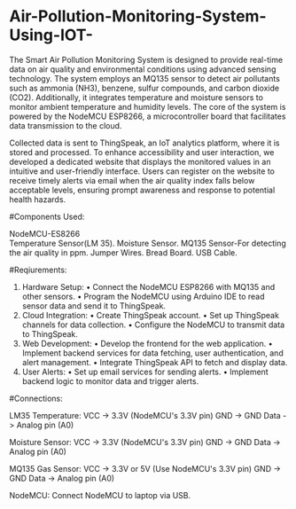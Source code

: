 # Air-Pollution-Monitoring-System-Using-IOT-

The Smart Air Pollution Monitoring System is designed to provide real-time data on air quality and environmental conditions using advanced sensing technology. The system employs an MQ135 sensor to detect air pollutants such as ammonia (NH3), benzene, sulfur compounds, and carbon dioxide (CO2). Additionally, it integrates temperature and moisture sensors to monitor ambient temperature and humidity levels. The core of the system is powered by the NodeMCU ESP8266, a microcontroller board that facilitates data transmission to the cloud.

Collected data is sent to ThingSpeak, an IoT analytics platform, where it is stored and processed. To enhance accessibility and user interaction, we developed a dedicated website that displays the monitored values in an intuitive and user-friendly interface. Users can register on the website to receive timely alerts via email when the air quality index falls below acceptable levels, ensuring prompt awareness and response to potential health hazards.

#Components Used:

NodeMCU-ES8266<br>
Temperature Sensor(LM 35).
Moisture Sensor.
MQ135 Sensor-For detecting the air quality in ppm.
Jumper Wires.
Bread Board.
USB Cable.


#Reqiurements:

1.	Hardware Setup:
•	Connect the NodeMCU ESP8266 with MQ135 and other sensors.
•	Program the NodeMCU using Arduino IDE to read sensor data and send it to ThingSpeak.
2.	Cloud Integration:
•	Create ThingSpeak account.
•	Set up ThingSpeak channels for data collection.
•	Configure the NodeMCU to transmit data to ThingSpeak.
4.	Web Development:
•	Develop the frontend for the web application.
•	Implement backend services for data fetching, user authentication, and alert management.
•	Integrate ThingSpeak API to fetch and display data.
5.	User Alerts:
•	Set up email services for sending alerts.
•	Implement backend logic to monitor data and trigger alerts.

#Connections:

LM35 Temperature:
VCC -> 3.3V (NodeMCU's 3.3V pin)
GND -> GND
Data -> Analog pin (A0)

Moisture Sensor:
VCC -> 3.3V (NodeMCU's 3.3V pin)
GND -> GND
Data -> Analog pin (A0)

MQ135 Gas Sensor:
VCC -> 3.3V or 5V (Use NodeMCU's 3.3V pin)
GND -> GND
Data -> Analog pin (A0)

NodeMCU:
Connect NodeMCU to laptop via USB.



